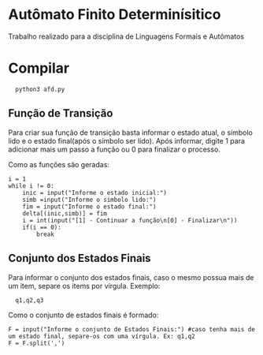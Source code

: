 # Autômato Finito Determinísitico
Trabalho realizado para a disciplina de Linguagens Formais e Autômatos

# Compilar # 
```
  python3 afd.py
```
## Função de Transição ##
Para criar sua função de transição basta informar o estado atual, o símbolo lido e o estado final(após o símbolo ser lido). Após informar, digite 1 para adicionar mais um passo a função ou 0 para finalizar o processo.

Como as funções são geradas:
```
i = 1
while i != 0:
    inic = input("Informe o estado inicial:")
    simb =input("Informe o simbolo lido:")
    fim = input("Informe o estado final:")
    delta[(inic,simb)] = fim
    i = int(input("[1] - Continuar a função\n[0] - Finalizar\n"))
    if(i == 0):
        break
```
## Conjunto dos Estados Finais ##
Para informar o conjunto dos estados finais, caso o mesmo possua mais de um item, separe os items por vírgula.
Exemplo:
```
  q1,q2,q3
```
Como o conjunto de estados finais é formado:
```
F = input("Informe o conjunto de Estados Finais:") #caso tenha mais de um estado final, separe-os com uma vírgula. Ex: q1,q2
F = F.split(',')

```
